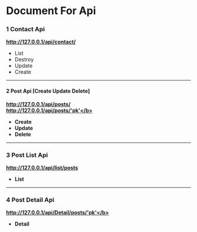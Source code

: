# Document For Api



### 1 Contact Api

<b>http://127.0.0.1/api/contact/</b>

- List 
- Destroy  
- Update  
- Create  

** ** 
#### 2 Post Api [Create Update Delete]

<b>http://127.0.0.1/api/posts/</b><br>
<b>http://127.0.0.1/api/posts/'pk'</b>

- Create
- Update
- Delete

** **
### 3 Post List Api

<b>http://127.0.0.1/api/list/posts</b>

- List

** **
### 4 Post Detail Api

<b>http://127.0.0.1/api/Detail/posts/'pk'</b>

- Detail
